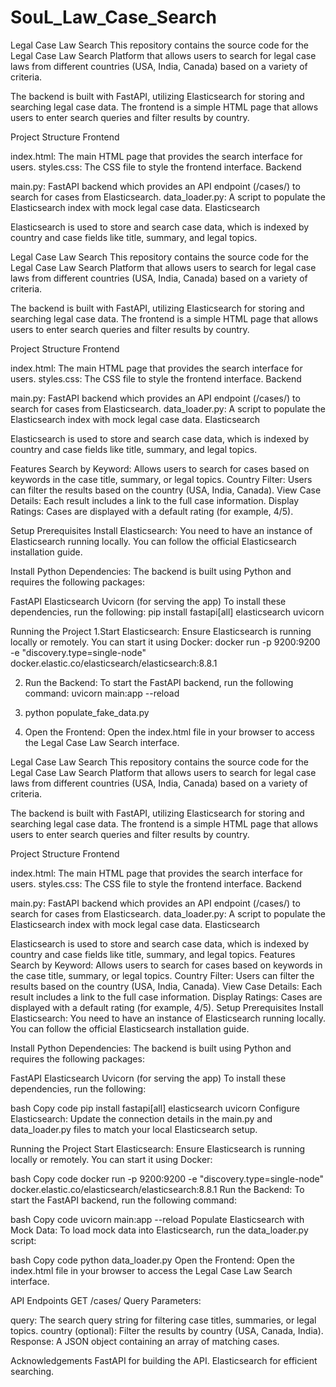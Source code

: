# SouL_Law_Case_Search
Legal Case Law Search
This repository contains the source code for the Legal Case Law Search Platform that allows users to search for legal case laws from different countries (USA, India, Canada) based on a variety of criteria.

The backend is built with FastAPI, utilizing Elasticsearch for storing and searching legal case data. The frontend is a simple HTML page that allows users to enter search queries and filter results by country.

Project Structure
Frontend

index.html: The main HTML page that provides the search interface for users.
styles.css: The CSS file to style the frontend interface.
Backend

main.py: FastAPI backend which provides an API endpoint (/cases/) to search for cases from Elasticsearch.
data_loader.py: A script to populate the Elasticsearch index with mock legal case data.
Elasticsearch

Elasticsearch is used to store and search case data, which is indexed by country and case fields like title, summary, and legal topics.


Legal Case Law Search
This repository contains the source code for the Legal Case Law Search Platform that allows users to search for legal case laws from different countries (USA, India, Canada) based on a variety of criteria.

The backend is built with FastAPI, utilizing Elasticsearch for storing and searching legal case data. The frontend is a simple HTML page that allows users to enter search queries and filter results by country.

Project Structure
Frontend

index.html: The main HTML page that provides the search interface for users.
styles.css: The CSS file to style the frontend interface.
Backend

main.py: FastAPI backend which provides an API endpoint (/cases/) to search for cases from Elasticsearch.
data_loader.py: A script to populate the Elasticsearch index with mock legal case data.
Elasticsearch

Elasticsearch is used to store and search case data, which is indexed by country and case fields like title, summary, and legal topics.

Features
Search by Keyword: Allows users to search for cases based on keywords in the case title, summary, or legal topics.
Country Filter: Users can filter the results based on the country (USA, India, Canada).
View Case Details: Each result includes a link to the full case information.
Display Ratings: Cases are displayed with a default rating (for example, 4/5).



Setup
Prerequisites
Install Elasticsearch: You need to have an instance of Elasticsearch running locally. You can follow the official Elasticsearch installation guide.

Install Python Dependencies: The backend is built using Python and requires the following packages:

FastAPI
Elasticsearch
Uvicorn (for serving the app)
To install these dependencies, run the following:
pip install fastapi[all] elasticsearch uvicorn


Running the Project
1.Start Elasticsearch: Ensure Elasticsearch is running locally or remotely. You can start it using Docker:
docker run -p 9200:9200 -e "discovery.type=single-node" docker.elastic.co/elasticsearch/elasticsearch:8.8.1

2. Run the Backend: To start the FastAPI backend, run the following command:
uvicorn main:app --reload

3. python populate_fake_data.py
4. Open the Frontend: Open the index.html file in your browser to access the Legal Case Law Search interface.


Legal Case Law Search
This repository contains the source code for the Legal Case Law Search Platform that allows users to search for legal case laws from different countries (USA, India, Canada) based on a variety of criteria.

The backend is built with FastAPI, utilizing Elasticsearch for storing and searching legal case data. The frontend is a simple HTML page that allows users to enter search queries and filter results by country.

Project Structure
Frontend

index.html: The main HTML page that provides the search interface for users.
styles.css: The CSS file to style the frontend interface.
Backend

main.py: FastAPI backend which provides an API endpoint (/cases/) to search for cases from Elasticsearch.
data_loader.py: A script to populate the Elasticsearch index with mock legal case data.
Elasticsearch

Elasticsearch is used to store and search case data, which is indexed by country and case fields like title, summary, and legal topics.
Features
Search by Keyword: Allows users to search for cases based on keywords in the case title, summary, or legal topics.
Country Filter: Users can filter the results based on the country (USA, India, Canada).
View Case Details: Each result includes a link to the full case information.
Display Ratings: Cases are displayed with a default rating (for example, 4/5).
Setup
Prerequisites
Install Elasticsearch: You need to have an instance of Elasticsearch running locally. You can follow the official Elasticsearch installation guide.

Install Python Dependencies: The backend is built using Python and requires the following packages:

FastAPI
Elasticsearch
Uvicorn (for serving the app)
To install these dependencies, run the following:

bash
Copy code
pip install fastapi[all] elasticsearch uvicorn
Configure Elasticsearch: Update the connection details in the main.py and data_loader.py files to match your local Elasticsearch setup.

Running the Project
Start Elasticsearch: Ensure Elasticsearch is running locally or remotely. You can start it using Docker:

bash
Copy code
docker run -p 9200:9200 -e "discovery.type=single-node" docker.elastic.co/elasticsearch/elasticsearch:8.8.1
Run the Backend: To start the FastAPI backend, run the following command:

bash
Copy code
uvicorn main:app --reload
Populate Elasticsearch with Mock Data: To load mock data into Elasticsearch, run the data_loader.py script:

bash
Copy code
python data_loader.py
Open the Frontend: Open the index.html file in your browser to access the Legal Case Law Search interface.

API Endpoints
GET /cases/
Query Parameters:

query: The search query string for filtering case titles, summaries, or legal topics.
country (optional): Filter the results by country (USA, Canada, India).
Response: A JSON object containing an array of matching cases.



Acknowledgements
FastAPI for building the API.
Elasticsearch for efficient searching.

